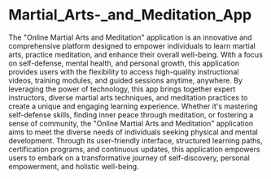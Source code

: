 # Martial_Arts-_and_Meditation_App
The "Online Martial Arts and Meditation" application is an innovative and comprehensive platform designed to empower individuals to learn martial arts, practice meditation, and enhance their overall well-being. With a focus on self-defense, mental health, and personal growth, this application provides users with the flexibility to access high-quality instructional videos, training modules, and guided sessions anytime, anywhere. By leveraging the power of technology, this app brings together expert instructors, diverse martial arts techniques, and meditation practices to create a unique and engaging learning experience. Whether it's mastering self-defense skills, finding inner peace through meditation, or fostering a sense of community, the "Online Martial Arts and Meditation" application aims to meet the diverse needs of individuals seeking physical and mental development. Through its user-friendly interface, structured learning paths, certification programs, and continuous updates, this application empowers users to embark on a transformative journey of self-discovery, personal empowerment, and holistic well-being.
